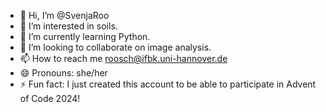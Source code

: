 - 👋 Hi, I’m @SvenjaRoo
- 👀 I’m interested in soils.
- 🌱 I’m currently learning Python.
- 💞️ I’m looking to collaborate on image analysis.
- 📫 How to reach me roosch@ifbk.uni-hannover.de
- 😄 Pronouns: she/her
- ⚡ Fun fact: I just created this account to be able to participate in Advent of Code 2024!

<!---
SvenjaRoo/SvenjaRoo is a ✨ special ✨ repository because its `README.md` (this file) appears on your GitHub profile.
You can click the Preview link to take a look at your changes.
--->
